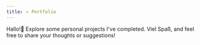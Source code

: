 ```yaml
---
title: ⭐️ Portfolio
---
```


Hallo!👋
Explore some personal projects I've completed. Viel Spaß, and feel free to share your thoughts or suggestions!
